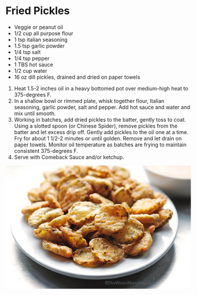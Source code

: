# Fried Pickles

- Veggie or peanut oil
- 1/2 cup all purpose flour
- 1 tsp italian seasoning
- 1.5 tsp garlic powder
- 1/4 tsp salt
- 1/4 tsp pepper
- 1 TBS hot sauce
- 1/2 cup water
- 16 oz dill pickles, drained and dried on paper towels

1. Heat 1.5-2 inches oil in a heavy bottomed pot over medium-high heat to 375-degrees F.
2. In a shallow bowl or rimmed plate, whisk together flour, Italian seasoning, garlic powder, salt and pepper. Add hot sauce and water and mix until smooth.
3. Working in batches, add dried pickles to the batter, gently toss to coat. Using a slotted spoon (or Chinese Spider), remove pickles from the batter and let excess drip off. Gently add pickles to the oil one at a time. Fry for about 1 1/2-2 minutes or until golden. Remove and let drain on paper towels. Monitor oil temperature as batches are frying to maintain consistent 375-degrees F.
4. Serve with Comeback Sauce and/or ketchup.

![Untitled](Fried%20Pickles%206554ec9bbfbc43cb99099254778970f7/Untitled.png)